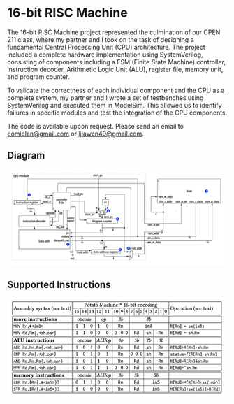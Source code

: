 # 16-bit RISC Machine

The 16-bit RISC Machine project represented the culmination of our CPEN 211 class, where my partner and I took on the task of designing a fundamental Central Processing Unit (CPU) architecture. The project included a complete hardware implementation using SystemVerilog, consisting of components including a FSM (Finite State Machine) controller, instruction decoder, Arithmetic Logic Unit (ALU), register file, memory unit, and program counter.

To validate the correctness of each individual component and the CPU as a complete system, my partner and I wrote a set of testbenches using SystemVerilog and executed them in ModelSim. This allowed us to identify failures in specific modules and test the integration of the CPU components.

The code is available uppon request. Please send an email to [eomielan@gmail.com](mailto:eomielan@gmail.com) or [ljiawen49@gmail.com](mailto:ljiawen49@gmail.com).

## Diagram

![CPU Diagram](./assets/cpu_diagram.png)

## Supported Instructions

![CPU ISA](./assets/cpu_isa.png)
